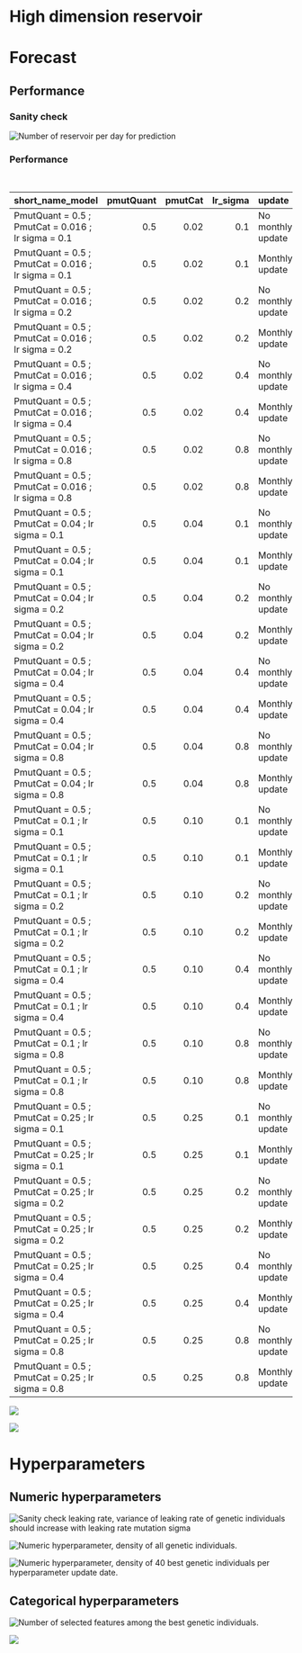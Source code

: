 High dimension reservoir
================

<script src="results_high_dim_rc_files/libs/kePrint-0.0.1/kePrint.js"></script>
<link href="results_high_dim_rc_files/libs/lightable-0.0.1/lightable.css" rel="stylesheet" />


# Forecast

## Performance

### Sanity check

![Number of reservoir per day for
prediction](results_high_dim_rc_files/figure-commonmark/sanitycheck-1.png)

### Performance

<table class="table" style="margin-left: auto; margin-right: auto;">
<caption>Model performance</caption>
 <thead>
  <tr>
   <th style="text-align:left;"> short_name_model </th>
   <th style="text-align:right;"> pmutQuant </th>
   <th style="text-align:right;"> pmutCat </th>
   <th style="text-align:right;"> lr_sigma </th>
   <th style="text-align:left;"> update </th>
   <th style="text-align:right;"> AE </th>
   <th style="text-align:right;"> sd_AE </th>
   <th style="text-align:right;"> AE_baseline </th>
   <th style="text-align:right;"> sd_AE_baseline </th>
   <th style="text-align:right;"> RE </th>
   <th style="text-align:right;"> sd_RE </th>
   <th style="text-align:right;"> RE_baseline </th>
   <th style="text-align:right;"> sd_RE_baseline </th>
  </tr>
 </thead>
<tbody>
  <tr>
   <td style="text-align:left;"> PmutQuant = 0.5 ; PmutCat = 0.016 ; lr sigma = 0.1 </td>
   <td style="text-align:right;"> 0.5 </td>
   <td style="text-align:right;"> 0.02 </td>
   <td style="text-align:right;"> 0.1 </td>
   <td style="text-align:left;"> No monthly update </td>
   <td style="text-align:right;"> 15.93 </td>
   <td style="text-align:right;"> 13.38 </td>
   <td style="text-align:right;"> -2.65 </td>
   <td style="text-align:right;"> 5.74 </td>
   <td style="text-align:right;"> 0.28 </td>
   <td style="text-align:right;"> 0.35 </td>
   <td style="text-align:right;"> 0.90 </td>
   <td style="text-align:right;"> 1.59 </td>
  </tr>
  <tr>
   <td style="text-align:left;"> PmutQuant = 0.5 ; PmutCat = 0.016 ; lr sigma = 0.1 </td>
   <td style="text-align:right;"> 0.5 </td>
   <td style="text-align:right;"> 0.02 </td>
   <td style="text-align:right;"> 0.1 </td>
   <td style="text-align:left;"> Monthly update </td>
   <td style="text-align:right;"> 15.77 </td>
   <td style="text-align:right;"> 13.14 </td>
   <td style="text-align:right;"> -2.82 </td>
   <td style="text-align:right;"> 5.05 </td>
   <td style="text-align:right;"> 0.27 </td>
   <td style="text-align:right;"> 0.35 </td>
   <td style="text-align:right;"> 0.87 </td>
   <td style="text-align:right;"> 1.06 </td>
  </tr>
  <tr>
   <td style="text-align:left;"> PmutQuant = 0.5 ; PmutCat = 0.016 ; lr sigma = 0.2 </td>
   <td style="text-align:right;"> 0.5 </td>
   <td style="text-align:right;"> 0.02 </td>
   <td style="text-align:right;"> 0.2 </td>
   <td style="text-align:left;"> No monthly update </td>
   <td style="text-align:right;"> 15.51 </td>
   <td style="text-align:right;"> 12.87 </td>
   <td style="text-align:right;"> -3.08 </td>
   <td style="text-align:right;"> 5.82 </td>
   <td style="text-align:right;"> 0.27 </td>
   <td style="text-align:right;"> 0.34 </td>
   <td style="text-align:right;"> 0.88 </td>
   <td style="text-align:right;"> 1.56 </td>
  </tr>
  <tr>
   <td style="text-align:left;"> PmutQuant = 0.5 ; PmutCat = 0.016 ; lr sigma = 0.2 </td>
   <td style="text-align:right;"> 0.5 </td>
   <td style="text-align:right;"> 0.02 </td>
   <td style="text-align:right;"> 0.2 </td>
   <td style="text-align:left;"> Monthly update </td>
   <td style="text-align:right;"> 15.69 </td>
   <td style="text-align:right;"> 12.54 </td>
   <td style="text-align:right;"> -2.90 </td>
   <td style="text-align:right;"> 5.79 </td>
   <td style="text-align:right;"> 0.27 </td>
   <td style="text-align:right;"> 0.33 </td>
   <td style="text-align:right;"> 0.85 </td>
   <td style="text-align:right;"> 1.52 </td>
  </tr>
  <tr>
   <td style="text-align:left;"> PmutQuant = 0.5 ; PmutCat = 0.016 ; lr sigma = 0.4 </td>
   <td style="text-align:right;"> 0.5 </td>
   <td style="text-align:right;"> 0.02 </td>
   <td style="text-align:right;"> 0.4 </td>
   <td style="text-align:left;"> No monthly update </td>
   <td style="text-align:right;"> 14.89 </td>
   <td style="text-align:right;"> 12.14 </td>
   <td style="text-align:right;"> -3.70 </td>
   <td style="text-align:right;"> 7.36 </td>
   <td style="text-align:right;"> 0.26 </td>
   <td style="text-align:right;"> 0.30 </td>
   <td style="text-align:right;"> 0.84 </td>
   <td style="text-align:right;"> 2.16 </td>
  </tr>
  <tr>
   <td style="text-align:left;"> PmutQuant = 0.5 ; PmutCat = 0.016 ; lr sigma = 0.4 </td>
   <td style="text-align:right;"> 0.5 </td>
   <td style="text-align:right;"> 0.02 </td>
   <td style="text-align:right;"> 0.4 </td>
   <td style="text-align:left;"> Monthly update </td>
   <td style="text-align:right;"> 15.27 </td>
   <td style="text-align:right;"> 13.11 </td>
   <td style="text-align:right;"> -3.32 </td>
   <td style="text-align:right;"> 5.80 </td>
   <td style="text-align:right;"> 0.26 </td>
   <td style="text-align:right;"> 0.34 </td>
   <td style="text-align:right;"> 0.88 </td>
   <td style="text-align:right;"> 1.40 </td>
  </tr>
  <tr>
   <td style="text-align:left;"> PmutQuant = 0.5 ; PmutCat = 0.016 ; lr sigma = 0.8 </td>
   <td style="text-align:right;"> 0.5 </td>
   <td style="text-align:right;"> 0.02 </td>
   <td style="text-align:right;"> 0.8 </td>
   <td style="text-align:left;"> No monthly update </td>
   <td style="text-align:right;"> 15.26 </td>
   <td style="text-align:right;"> 12.94 </td>
   <td style="text-align:right;"> -3.33 </td>
   <td style="text-align:right;"> 7.88 </td>
   <td style="text-align:right;"> 0.25 </td>
   <td style="text-align:right;"> 0.31 </td>
   <td style="text-align:right;"> 0.84 </td>
   <td style="text-align:right;"> 1.83 </td>
  </tr>
  <tr>
   <td style="text-align:left;"> PmutQuant = 0.5 ; PmutCat = 0.016 ; lr sigma = 0.8 </td>
   <td style="text-align:right;"> 0.5 </td>
   <td style="text-align:right;"> 0.02 </td>
   <td style="text-align:right;"> 0.8 </td>
   <td style="text-align:left;"> Monthly update </td>
   <td style="text-align:right;"> 15.24 </td>
   <td style="text-align:right;"> 13.02 </td>
   <td style="text-align:right;"> -3.34 </td>
   <td style="text-align:right;"> 7.14 </td>
   <td style="text-align:right;"> 0.26 </td>
   <td style="text-align:right;"> 0.34 </td>
   <td style="text-align:right;"> 0.87 </td>
   <td style="text-align:right;"> 1.79 </td>
  </tr>
  <tr>
   <td style="text-align:left;"> PmutQuant = 0.5 ; PmutCat = 0.04 ; lr sigma = 0.1 </td>
   <td style="text-align:right;"> 0.5 </td>
   <td style="text-align:right;"> 0.04 </td>
   <td style="text-align:right;"> 0.1 </td>
   <td style="text-align:left;"> No monthly update </td>
   <td style="text-align:right;"> 15.82 </td>
   <td style="text-align:right;"> 13.10 </td>
   <td style="text-align:right;"> -2.76 </td>
   <td style="text-align:right;"> 5.86 </td>
   <td style="text-align:right;"> 0.27 </td>
   <td style="text-align:right;"> 0.35 </td>
   <td style="text-align:right;"> 0.90 </td>
   <td style="text-align:right;"> 1.13 </td>
  </tr>
  <tr>
   <td style="text-align:left;"> PmutQuant = 0.5 ; PmutCat = 0.04 ; lr sigma = 0.1 </td>
   <td style="text-align:right;"> 0.5 </td>
   <td style="text-align:right;"> 0.04 </td>
   <td style="text-align:right;"> 0.1 </td>
   <td style="text-align:left;"> Monthly update </td>
   <td style="text-align:right;"> 15.96 </td>
   <td style="text-align:right;"> 13.24 </td>
   <td style="text-align:right;"> -2.63 </td>
   <td style="text-align:right;"> 5.34 </td>
   <td style="text-align:right;"> 0.27 </td>
   <td style="text-align:right;"> 0.36 </td>
   <td style="text-align:right;"> 0.89 </td>
   <td style="text-align:right;"> 1.06 </td>
  </tr>
  <tr>
   <td style="text-align:left;"> PmutQuant = 0.5 ; PmutCat = 0.04 ; lr sigma = 0.2 </td>
   <td style="text-align:right;"> 0.5 </td>
   <td style="text-align:right;"> 0.04 </td>
   <td style="text-align:right;"> 0.2 </td>
   <td style="text-align:left;"> No monthly update </td>
   <td style="text-align:right;"> 15.75 </td>
   <td style="text-align:right;"> 12.97 </td>
   <td style="text-align:right;"> -2.84 </td>
   <td style="text-align:right;"> 5.67 </td>
   <td style="text-align:right;"> 0.28 </td>
   <td style="text-align:right;"> 0.36 </td>
   <td style="text-align:right;"> 0.89 </td>
   <td style="text-align:right;"> 1.61 </td>
  </tr>
  <tr>
   <td style="text-align:left;"> PmutQuant = 0.5 ; PmutCat = 0.04 ; lr sigma = 0.2 </td>
   <td style="text-align:right;"> 0.5 </td>
   <td style="text-align:right;"> 0.04 </td>
   <td style="text-align:right;"> 0.2 </td>
   <td style="text-align:left;"> Monthly update </td>
   <td style="text-align:right;"> 15.67 </td>
   <td style="text-align:right;"> 13.17 </td>
   <td style="text-align:right;"> -2.91 </td>
   <td style="text-align:right;"> 5.07 </td>
   <td style="text-align:right;"> 0.26 </td>
   <td style="text-align:right;"> 0.36 </td>
   <td style="text-align:right;"> 0.89 </td>
   <td style="text-align:right;"> 1.23 </td>
  </tr>
  <tr>
   <td style="text-align:left;"> PmutQuant = 0.5 ; PmutCat = 0.04 ; lr sigma = 0.4 </td>
   <td style="text-align:right;"> 0.5 </td>
   <td style="text-align:right;"> 0.04 </td>
   <td style="text-align:right;"> 0.4 </td>
   <td style="text-align:left;"> No monthly update </td>
   <td style="text-align:right;"> 15.32 </td>
   <td style="text-align:right;"> 12.73 </td>
   <td style="text-align:right;"> -3.27 </td>
   <td style="text-align:right;"> 6.50 </td>
   <td style="text-align:right;"> 0.27 </td>
   <td style="text-align:right;"> 0.32 </td>
   <td style="text-align:right;"> 0.81 </td>
   <td style="text-align:right;"> 1.65 </td>
  </tr>
  <tr>
   <td style="text-align:left;"> PmutQuant = 0.5 ; PmutCat = 0.04 ; lr sigma = 0.4 </td>
   <td style="text-align:right;"> 0.5 </td>
   <td style="text-align:right;"> 0.04 </td>
   <td style="text-align:right;"> 0.4 </td>
   <td style="text-align:left;"> Monthly update </td>
   <td style="text-align:right;"> 15.14 </td>
   <td style="text-align:right;"> 12.89 </td>
   <td style="text-align:right;"> -3.45 </td>
   <td style="text-align:right;"> 5.80 </td>
   <td style="text-align:right;"> 0.27 </td>
   <td style="text-align:right;"> 0.34 </td>
   <td style="text-align:right;"> 0.86 </td>
   <td style="text-align:right;"> 1.55 </td>
  </tr>
  <tr>
   <td style="text-align:left;"> PmutQuant = 0.5 ; PmutCat = 0.04 ; lr sigma = 0.8 </td>
   <td style="text-align:right;"> 0.5 </td>
   <td style="text-align:right;"> 0.04 </td>
   <td style="text-align:right;"> 0.8 </td>
   <td style="text-align:left;"> No monthly update </td>
   <td style="text-align:right;"> 14.99 </td>
   <td style="text-align:right;"> 12.23 </td>
   <td style="text-align:right;"> -3.60 </td>
   <td style="text-align:right;"> 7.40 </td>
   <td style="text-align:right;"> 0.25 </td>
   <td style="text-align:right;"> 0.33 </td>
   <td style="text-align:right;"> 0.82 </td>
   <td style="text-align:right;"> 1.29 </td>
  </tr>
  <tr>
   <td style="text-align:left;"> PmutQuant = 0.5 ; PmutCat = 0.04 ; lr sigma = 0.8 </td>
   <td style="text-align:right;"> 0.5 </td>
   <td style="text-align:right;"> 0.04 </td>
   <td style="text-align:right;"> 0.8 </td>
   <td style="text-align:left;"> Monthly update </td>
   <td style="text-align:right;"> 15.14 </td>
   <td style="text-align:right;"> 12.75 </td>
   <td style="text-align:right;"> -3.44 </td>
   <td style="text-align:right;"> 6.18 </td>
   <td style="text-align:right;"> 0.28 </td>
   <td style="text-align:right;"> 0.34 </td>
   <td style="text-align:right;"> 0.86 </td>
   <td style="text-align:right;"> 1.68 </td>
  </tr>
  <tr>
   <td style="text-align:left;"> PmutQuant = 0.5 ; PmutCat = 0.1 ; lr sigma = 0.1 </td>
   <td style="text-align:right;"> 0.5 </td>
   <td style="text-align:right;"> 0.10 </td>
   <td style="text-align:right;"> 0.1 </td>
   <td style="text-align:left;"> No monthly update </td>
   <td style="text-align:right;"> 15.45 </td>
   <td style="text-align:right;"> 12.94 </td>
   <td style="text-align:right;"> -3.13 </td>
   <td style="text-align:right;"> 6.01 </td>
   <td style="text-align:right;"> 0.26 </td>
   <td style="text-align:right;"> 0.35 </td>
   <td style="text-align:right;"> 0.86 </td>
   <td style="text-align:right;"> 1.62 </td>
  </tr>
  <tr>
   <td style="text-align:left;"> PmutQuant = 0.5 ; PmutCat = 0.1 ; lr sigma = 0.1 </td>
   <td style="text-align:right;"> 0.5 </td>
   <td style="text-align:right;"> 0.10 </td>
   <td style="text-align:right;"> 0.1 </td>
   <td style="text-align:left;"> Monthly update </td>
   <td style="text-align:right;"> 15.76 </td>
   <td style="text-align:right;"> 13.31 </td>
   <td style="text-align:right;"> -2.82 </td>
   <td style="text-align:right;"> 5.51 </td>
   <td style="text-align:right;"> 0.27 </td>
   <td style="text-align:right;"> 0.35 </td>
   <td style="text-align:right;"> 0.89 </td>
   <td style="text-align:right;"> 1.45 </td>
  </tr>
  <tr>
   <td style="text-align:left;"> PmutQuant = 0.5 ; PmutCat = 0.1 ; lr sigma = 0.2 </td>
   <td style="text-align:right;"> 0.5 </td>
   <td style="text-align:right;"> 0.10 </td>
   <td style="text-align:right;"> 0.2 </td>
   <td style="text-align:left;"> No monthly update </td>
   <td style="text-align:right;"> 15.57 </td>
   <td style="text-align:right;"> 13.06 </td>
   <td style="text-align:right;"> -3.02 </td>
   <td style="text-align:right;"> 6.21 </td>
   <td style="text-align:right;"> 0.26 </td>
   <td style="text-align:right;"> 0.35 </td>
   <td style="text-align:right;"> 0.89 </td>
   <td style="text-align:right;"> 1.13 </td>
  </tr>
  <tr>
   <td style="text-align:left;"> PmutQuant = 0.5 ; PmutCat = 0.1 ; lr sigma = 0.2 </td>
   <td style="text-align:right;"> 0.5 </td>
   <td style="text-align:right;"> 0.10 </td>
   <td style="text-align:right;"> 0.2 </td>
   <td style="text-align:left;"> Monthly update </td>
   <td style="text-align:right;"> 15.66 </td>
   <td style="text-align:right;"> 13.05 </td>
   <td style="text-align:right;"> -2.93 </td>
   <td style="text-align:right;"> 5.38 </td>
   <td style="text-align:right;"> 0.28 </td>
   <td style="text-align:right;"> 0.34 </td>
   <td style="text-align:right;"> 0.89 </td>
   <td style="text-align:right;"> 1.67 </td>
  </tr>
  <tr>
   <td style="text-align:left;"> PmutQuant = 0.5 ; PmutCat = 0.1 ; lr sigma = 0.4 </td>
   <td style="text-align:right;"> 0.5 </td>
   <td style="text-align:right;"> 0.10 </td>
   <td style="text-align:right;"> 0.4 </td>
   <td style="text-align:left;"> No monthly update </td>
   <td style="text-align:right;"> 15.62 </td>
   <td style="text-align:right;"> 12.69 </td>
   <td style="text-align:right;"> -2.97 </td>
   <td style="text-align:right;"> 5.84 </td>
   <td style="text-align:right;"> 0.27 </td>
   <td style="text-align:right;"> 0.34 </td>
   <td style="text-align:right;"> 0.87 </td>
   <td style="text-align:right;"> 1.56 </td>
  </tr>
  <tr>
   <td style="text-align:left;"> PmutQuant = 0.5 ; PmutCat = 0.1 ; lr sigma = 0.4 </td>
   <td style="text-align:right;"> 0.5 </td>
   <td style="text-align:right;"> 0.10 </td>
   <td style="text-align:right;"> 0.4 </td>
   <td style="text-align:left;"> Monthly update </td>
   <td style="text-align:right;"> 15.60 </td>
   <td style="text-align:right;"> 13.20 </td>
   <td style="text-align:right;"> -2.99 </td>
   <td style="text-align:right;"> 5.50 </td>
   <td style="text-align:right;"> 0.27 </td>
   <td style="text-align:right;"> 0.35 </td>
   <td style="text-align:right;"> 0.88 </td>
   <td style="text-align:right;"> 1.36 </td>
  </tr>
  <tr>
   <td style="text-align:left;"> PmutQuant = 0.5 ; PmutCat = 0.1 ; lr sigma = 0.8 </td>
   <td style="text-align:right;"> 0.5 </td>
   <td style="text-align:right;"> 0.10 </td>
   <td style="text-align:right;"> 0.8 </td>
   <td style="text-align:left;"> No monthly update </td>
   <td style="text-align:right;"> 14.94 </td>
   <td style="text-align:right;"> 12.43 </td>
   <td style="text-align:right;"> -3.65 </td>
   <td style="text-align:right;"> 6.71 </td>
   <td style="text-align:right;"> 0.26 </td>
   <td style="text-align:right;"> 0.33 </td>
   <td style="text-align:right;"> 0.82 </td>
   <td style="text-align:right;"> 1.64 </td>
  </tr>
  <tr>
   <td style="text-align:left;"> PmutQuant = 0.5 ; PmutCat = 0.1 ; lr sigma = 0.8 </td>
   <td style="text-align:right;"> 0.5 </td>
   <td style="text-align:right;"> 0.10 </td>
   <td style="text-align:right;"> 0.8 </td>
   <td style="text-align:left;"> Monthly update </td>
   <td style="text-align:right;"> 15.69 </td>
   <td style="text-align:right;"> 12.99 </td>
   <td style="text-align:right;"> -2.90 </td>
   <td style="text-align:right;"> 5.41 </td>
   <td style="text-align:right;"> 0.27 </td>
   <td style="text-align:right;"> 0.35 </td>
   <td style="text-align:right;"> 0.89 </td>
   <td style="text-align:right;"> 1.37 </td>
  </tr>
  <tr>
   <td style="text-align:left;"> PmutQuant = 0.5 ; PmutCat = 0.25 ; lr sigma = 0.1 </td>
   <td style="text-align:right;"> 0.5 </td>
   <td style="text-align:right;"> 0.25 </td>
   <td style="text-align:right;"> 0.1 </td>
   <td style="text-align:left;"> No monthly update </td>
   <td style="text-align:right;"> 15.14 </td>
   <td style="text-align:right;"> 12.80 </td>
   <td style="text-align:right;"> -3.45 </td>
   <td style="text-align:right;"> 6.33 </td>
   <td style="text-align:right;"> 0.28 </td>
   <td style="text-align:right;"> 0.34 </td>
   <td style="text-align:right;"> 0.85 </td>
   <td style="text-align:right;"> 1.71 </td>
  </tr>
  <tr>
   <td style="text-align:left;"> PmutQuant = 0.5 ; PmutCat = 0.25 ; lr sigma = 0.1 </td>
   <td style="text-align:right;"> 0.5 </td>
   <td style="text-align:right;"> 0.25 </td>
   <td style="text-align:right;"> 0.1 </td>
   <td style="text-align:left;"> Monthly update </td>
   <td style="text-align:right;"> 14.85 </td>
   <td style="text-align:right;"> 12.67 </td>
   <td style="text-align:right;"> -3.73 </td>
   <td style="text-align:right;"> 5.97 </td>
   <td style="text-align:right;"> 0.25 </td>
   <td style="text-align:right;"> 0.33 </td>
   <td style="text-align:right;"> 0.84 </td>
   <td style="text-align:right;"> 1.17 </td>
  </tr>
  <tr>
   <td style="text-align:left;"> PmutQuant = 0.5 ; PmutCat = 0.25 ; lr sigma = 0.2 </td>
   <td style="text-align:right;"> 0.5 </td>
   <td style="text-align:right;"> 0.25 </td>
   <td style="text-align:right;"> 0.2 </td>
   <td style="text-align:left;"> No monthly update </td>
   <td style="text-align:right;"> 15.58 </td>
   <td style="text-align:right;"> 13.11 </td>
   <td style="text-align:right;"> -3.01 </td>
   <td style="text-align:right;"> 6.00 </td>
   <td style="text-align:right;"> 0.26 </td>
   <td style="text-align:right;"> 0.34 </td>
   <td style="text-align:right;"> 0.86 </td>
   <td style="text-align:right;"> 1.59 </td>
  </tr>
  <tr>
   <td style="text-align:left;"> PmutQuant = 0.5 ; PmutCat = 0.25 ; lr sigma = 0.2 </td>
   <td style="text-align:right;"> 0.5 </td>
   <td style="text-align:right;"> 0.25 </td>
   <td style="text-align:right;"> 0.2 </td>
   <td style="text-align:left;"> Monthly update </td>
   <td style="text-align:right;"> 15.16 </td>
   <td style="text-align:right;"> 12.69 </td>
   <td style="text-align:right;"> -3.42 </td>
   <td style="text-align:right;"> 5.90 </td>
   <td style="text-align:right;"> 0.27 </td>
   <td style="text-align:right;"> 0.33 </td>
   <td style="text-align:right;"> 0.85 </td>
   <td style="text-align:right;"> 1.34 </td>
  </tr>
  <tr>
   <td style="text-align:left;"> PmutQuant = 0.5 ; PmutCat = 0.25 ; lr sigma = 0.4 </td>
   <td style="text-align:right;"> 0.5 </td>
   <td style="text-align:right;"> 0.25 </td>
   <td style="text-align:right;"> 0.4 </td>
   <td style="text-align:left;"> No monthly update </td>
   <td style="text-align:right;"> 15.20 </td>
   <td style="text-align:right;"> 12.85 </td>
   <td style="text-align:right;"> -3.39 </td>
   <td style="text-align:right;"> 7.27 </td>
   <td style="text-align:right;"> 0.27 </td>
   <td style="text-align:right;"> 0.34 </td>
   <td style="text-align:right;"> 0.84 </td>
   <td style="text-align:right;"> 1.44 </td>
  </tr>
  <tr>
   <td style="text-align:left;"> PmutQuant = 0.5 ; PmutCat = 0.25 ; lr sigma = 0.4 </td>
   <td style="text-align:right;"> 0.5 </td>
   <td style="text-align:right;"> 0.25 </td>
   <td style="text-align:right;"> 0.4 </td>
   <td style="text-align:left;"> Monthly update </td>
   <td style="text-align:right;"> 15.21 </td>
   <td style="text-align:right;"> 13.21 </td>
   <td style="text-align:right;"> -3.37 </td>
   <td style="text-align:right;"> 5.68 </td>
   <td style="text-align:right;"> 0.27 </td>
   <td style="text-align:right;"> 0.33 </td>
   <td style="text-align:right;"> 0.86 </td>
   <td style="text-align:right;"> 1.44 </td>
  </tr>
  <tr>
   <td style="text-align:left;"> PmutQuant = 0.5 ; PmutCat = 0.25 ; lr sigma = 0.8 </td>
   <td style="text-align:right;"> 0.5 </td>
   <td style="text-align:right;"> 0.25 </td>
   <td style="text-align:right;"> 0.8 </td>
   <td style="text-align:left;"> No monthly update </td>
   <td style="text-align:right;"> 15.45 </td>
   <td style="text-align:right;"> 13.07 </td>
   <td style="text-align:right;"> -3.14 </td>
   <td style="text-align:right;"> 6.32 </td>
   <td style="text-align:right;"> 0.26 </td>
   <td style="text-align:right;"> 0.35 </td>
   <td style="text-align:right;"> 0.85 </td>
   <td style="text-align:right;"> 1.12 </td>
  </tr>
  <tr>
   <td style="text-align:left;"> PmutQuant = 0.5 ; PmutCat = 0.25 ; lr sigma = 0.8 </td>
   <td style="text-align:right;"> 0.5 </td>
   <td style="text-align:right;"> 0.25 </td>
   <td style="text-align:right;"> 0.8 </td>
   <td style="text-align:left;"> Monthly update </td>
   <td style="text-align:right;"> 15.50 </td>
   <td style="text-align:right;"> 13.00 </td>
   <td style="text-align:right;"> -3.09 </td>
   <td style="text-align:right;"> 5.34 </td>
   <td style="text-align:right;"> 0.27 </td>
   <td style="text-align:right;"> 0.34 </td>
   <td style="text-align:right;"> 0.86 </td>
   <td style="text-align:right;"> 1.19 </td>
  </tr>
</tbody>
</table>

![](results_high_dim_rc_files/figure-commonmark/tileperf-1.png)

![](results_high_dim_rc_files/figure-commonmark/lineperf-1.png)

# Hyperparameters

## Numeric hyperparameters

![Sanity check leaking rate, variance of leaking rate of genetic
individuals should increase with leaking rate mutation
sigma](results_high_dim_rc_files/figure-commonmark/unnamed-chunk-5-1.png)

![Numeric hyperparameter, density of all genetic
individuals.](results_high_dim_rc_files/figure-commonmark/unnamed-chunk-6-1.png)

![Numeric hyperparameter, density of 40 best genetic individuals per
hyperparameter update
date.](results_high_dim_rc_files/figure-commonmark/unnamed-chunk-7-1.png)

## Categorical hyperparameters

![Number of selected features among the best genetic
individuals.](results_high_dim_rc_files/figure-commonmark/unnamed-chunk-9-1.png)

<!-- ```{r factorialanalysis} -->
<!-- # Loading data -->
<!-- library(FactoMineR) -->
<!-- res.mca <- df_all_hp_best40_qual |>  -->
<!--   filter(last_used_observation == "2021-03-01") |>  -->
<!--   select(pmutCat, lr_sigma, ends_with("_bin")) |>  -->
<!--   mutate(across(.cols = c(pmutCat, lr_sigma), .fns = as.factor)) |>  -->
<!--   MCA(ncp = 200, -->
<!--       quali.sup = c("pmutCat", "lr_sigma"), -->
<!--       graph=FALSE) -->
<!-- res.hcpc <- HCPC(res.mca, graph = FALSE, nb.clust = -1, max = 100, min = 2) -->
<!-- res.hcpc$desc.ind -->
<!-- ``` -->
<!-- ```{r} -->
<!-- library(umap) -->
<!-- df_freq_selection <- df_all_hp_best40_qual |>  -->
<!--   tidyr::pivot_longer(cols = ends_with("_bin")) |>  -->
<!--   group_by(short_name_model,  pmutCat, lr_sigma, last_used_observation, name) |>  -->
<!--   summarise(value = mean(value == "y"), .groups = "drop") |>  -->
<!--   tidyr::pivot_wider() -->
<!-- umap_test <- umap(df_freq_selection |>  -->
<!--   select(ends_with("_bin"))) -->
<!-- umap_test$layout |>  -->
<!--   as.data.frame() |>  -->
<!--   bind_cols(df_freq_selection) |>  -->
<!--   mutate(pmutCat = as.factor(pmutCat), -->
<!--          lr_sigma = as.factor(lr_sigma)) |>  -->
<!--   ggplot(mapping = aes(x = V1, y = V2, color = lr_sigma, shape = pmutCat)) + -->
<!--   geom_point() -->
<!-- ``` -->

![](results_high_dim_rc_files/figure-commonmark/freqselectionfeatures-1.png)
